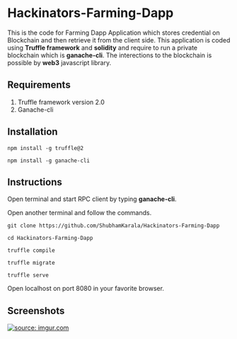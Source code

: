 # Hackinators-Farming-Dapp
This is the code for Farming Dapp Application which stores credential on Blockchain and then retrieve it from the client side. This application is coded using **Truffle framework** and **solidity** and require to run a private blockchain which is **ganache-cli**. The interections to the blockchain is possible by **web3** javascript library.

## Requirements
1. Truffle framework version 2.0
2. Ganache-cli

## Installation
```shell
npm install -g truffle@2
```
```shell
npm install -g ganache-cli
```

## Instructions
Open terminal and start RPC client by typing **ganache-cli**.

Open another terminal and follow the commands.
```shell
git clone https://github.com/ShubhamKarala/Hackinators-Farming-Dapp
```
```shell
cd Hackinators-Farming-Dapp
```
```shell
truffle compile
```
```shell
truffle migrate
```
```shell
truffle serve
```
Open localhost on port 8080 in your favorite browser.

## Screenshots

<a href="https://imgur.com/d3fmQA5"><img src="https://i.imgur.com/d3fmQA5.png" title="source: imgur.com" /></a>
